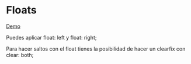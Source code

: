 # Floats

[Demo](https://htmlpreview.github.io/?https://github.com/gabrielseco/css-visual-dictionary/blob/master/src/chapter-09/index.html)

Puedes aplicar float: left y float: right;

Para hacer saltos con el float tienes la posibilidad de hacer un clearfix con
clear: both;
